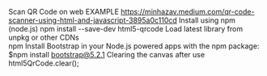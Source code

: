 Scan QR Code on web
EXAMPLE https://minhazav.medium.com/qr-code-scanner-using-html-and-javascript-3895a0c110cd
Install using npm (node.js)
    npm install --save-dev html5-qrcode
    Load latest library from unpkg or other CDNs        
        <!-- include the library -->
        <script src="https://unpkg.com/html5-qrcode"></script>
    npm Install Bootstrap in your Node.js powered apps with the npm package:
        $npm install bootstrap@5.2.1
    Clearing the canvas after use
        html5QrCode.clear();